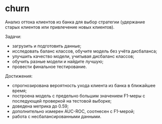# churn
 Анализ оттока клиентов из банка для выбор стратегии (удержание старых клиентов или привлечение новых клиентов).

Задачи:
- загрузить и подготовить данные;
- исследовать баланс классов, обучите модель без учёта дисбаланса;
- улучшить качество модели, учитывая дисбаланс классов;
- обучить разные модели и найдите лучшую;
- провести финальное тестирование.

Достижения:
- спрогнозирована вероятность ухода клиента из банка в ближайшее время;
- построена модель с предельно большим значением F1-меры с последующей проверкой на тестовой
выборке;
- доведена метрика до 0.59;
- дополнительно измерен AUC-ROC, соотнесен с F1-мерой;
- работа с несбалансированными данными.
